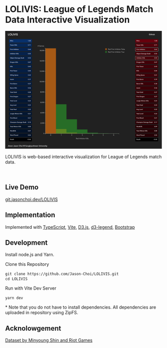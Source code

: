 # LOLIVIS: League of Legends Match Data Interactive Visualization

<img src="thumbnail.png" />

<br>

LOLIVIS is web-based interactive visualization for League of Legends match data. 

<br>

## Live Demo
[git.jasonchoi.dev/LOLIVIS](https://git.jasonchoi.dev/LOLIVIS)

## Implementation
Implemented with
[TypeScript](https://github.com/microsoft/TypeScript),
[Vite](https://github.com/vitejs/vite),
[D3.js](https://github.com/d3/d3),
[d3-legend](https://github.com/susielu/d3-legend),
[Bootstrap](https://getbootstrap.com)

## Development
Install node.js and Yarn.

Clone this Repository

```
git clone https://github.com/Jason-Choi/LOLIVIS.git
cd LOLIVIS
```

Run with Vite Dev Server
```
yarn dev
```

\* Note that you do not have to install dependencies. All dependencies are uploaded in repository using ZipFS. 

## Acknolowgement
[Dataset by Minyoung Shin and Riot Games](https://www.kaggle.com/datasets/gyejr95/league-of-legends-challenger-ranked-games2020)